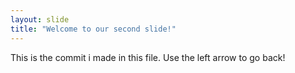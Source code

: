 ```yaml
---
layout: slide
title: "Welcome to our second slide!"
---
```

This is the commit i made in this file.
Use the left arrow to go back!

